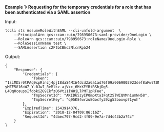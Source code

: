 **Example 1: Requesting for the temporary credentials for a role that has been authenticated via a SAML assertion**



Input: 

```
tccli sts AssumeRoleWithSAML --cli-unfold-argument  \
    --PrincipalArn qcs::cam::uin/798950673:saml-provider/OneLogin \
    --RoleArn qcs::cam::uin/798950673:roleName/OneLogin-Role \
    --RoleSessionName test \
    --SAMLAssertion c2FtbCBhc3NlcnRpb24
```

Output: 
```
{
    "Response": {
        "Credentials": {
            "Token": "1siMD5r0tPAq9xpRlnzj4pjI8daS4MIW4dcd2a6a1ad76f09a0069002923def8aFw7tUMd2nH-yMZE5816oW7_Y-0JwI_ReMlkz-ajVxc_6MrXEYRtRShjDg5-L4Dq0ceupsIfdokiZG9EkfzO6Vt11iW0jLlPMT1pRFue",
            "TmpSecretId": "AKID65zyIP0mpXtaIFqt2SlWIQVMn1umNH58",
            "TmpSecretKey": "q95K84wrzuEGocfy39zg52boxvp71yoh"
        },
        "ExpiredTime": 1543914376,
        "Expiration": "2018-12-04T09:06:16Z",
        "RequestId": "4daec797-9cd2-4f09-9e7a-7d4c43b2a74c"
    }
}
```

